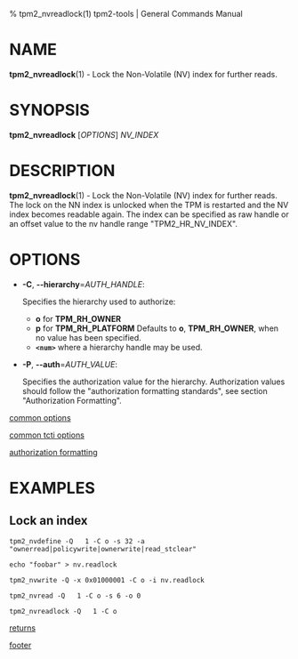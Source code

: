 % tpm2_nvreadlock(1) tpm2-tools | General Commands Manual

# NAME

**tpm2_nvreadlock**(1) - Lock the Non-Volatile (NV) index for further reads.

# SYNOPSIS

**tpm2_nvreadlock** [*OPTIONS*] _NV\_INDEX_

# DESCRIPTION

**tpm2_nvreadlock**(1) - Lock the Non-Volatile (NV) index for further reads. The
lock on the NN index is unlocked when the TPM is restarted and the NV index
becomes readable again. The index can be specified as raw handle or an offset
value to the nv handle range "TPM2_HR_NV_INDEX".

# OPTIONS

  * **-C**, **\--hierarchy**=_AUTH\_HANDLE_:

    Specifies the hierarchy used to authorize:
    * **o** for **TPM_RH_OWNER**
    * **p** for **TPM_RH_PLATFORM**
    Defaults to **o**, **TPM_RH_OWNER**, when no value has been
    specified.
    * **`<num>`** where a hierarchy handle may be used.

  * **-P**, **\--auth**=_AUTH\_VALUE_:

    Specifies the authorization value for the hierarchy. Authorization values
    should follow the "authorization formatting standards", see section
    "Authorization Formatting".

[common options](common/options.md)

[common tcti options](common/tcti.md)

[authorization formatting](common/authorizations.md)

# EXAMPLES

## Lock an index
```
tpm2_nvdefine -Q   1 -C o -s 32 -a "ownerread|policywrite|ownerwrite|read_stclear"

echo "foobar" > nv.readlock

tpm2_nvwrite -Q -x 0x01000001 -C o -i nv.readlock

tpm2_nvread -Q   1 -C o -s 6 -o 0

tpm2_nvreadlock -Q   1 -C o
```

[returns](common/returns.md)

[footer](common/footer.md)
